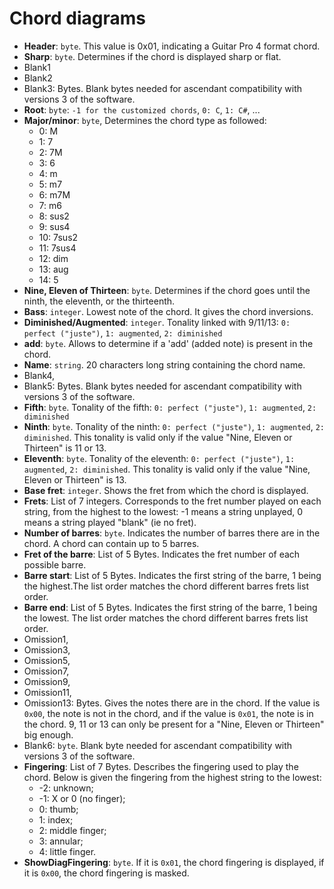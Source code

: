 # Chord diagrams

* **Header**: `byte`. This value is 0x01, indicating a Guitar Pro 4 format chord.
* **Sharp**: `byte`. Determines if the chord is displayed sharp or flat.
* Blank1
* Blank2
* Blank3: Bytes. Blank bytes needed for ascendant compatibility with versions 3 of the software.
* **Root**: `byte`: `-1 for the customized chords`, `0: C`, `1: C#`, ...
* **Major/minor**: `byte`, Determines the chord type as followed:
  * 0: M
  * 1: 7
  * 2: 7M
  * 3: 6
  * 4: m
  * 5: m7
  * 6: m7M
  * 7: m6
  * 8: sus2
  * 9: sus4
  * 10: 7sus2
  * 11: 7sus4
  * 12: dim
  * 13: aug
  * 14: 5
* **Nine, Eleven of Thirteen**: `byte`. Determines if the chord goes until the ninth, the eleventh, or the thirteenth.
* **Bass**: `integer`. Lowest note of the chord. It gives the chord inversions.
* **Diminished/Augmented**: `integer`. Tonality linked with 9/11/13: `0: perfect ("juste")`, `1: augmented`, `2: diminished`
* **add**: `byte`. Allows to determine if a 'add' (added note) is present in the chord.
* **Name**: `string`. 20 characters long string containing the chord name.
* Blank4,
* Blank5: Bytes. Blank bytes needed for ascendant compatibility with versions 3 of the software.
* **Fifth**: `byte`. Tonality of the fifth: `0: perfect ("juste")`, `1: augmented`, `2: diminished`
* **Ninth**: `byte`. Tonality of the ninth: `0: perfect ("juste")`, `1: augmented`, `2: diminished`. This tonality is valid only if the value "Nine, Eleven or Thirteen" is 11 or 13.
* **Eleventh**: `byte`. Tonality of the eleventh: `0: perfect ("juste")`, `1: augmented`, `2: diminished`. This tonality is valid only if the value "Nine, Eleven or Thirteen" is 13.
* **Base fret**: `integer`. Shows the fret from which the chord is displayed.
* **Frets**: List of 7 integers. Corresponds to the fret number played on each string, from the highest to the lowest: -1 means a string unplayed, 0 means a string played "blank" (ie no fret).
* **Number of barres**: `byte`. Indicates the number of barres there are in the chord. A chord can contain up to 5 barres.
* **Fret of the barre**: List of 5 Bytes. Indicates the fret number of each possible barre.
* **Barre start**: List of 5 Bytes. Indicates the first string of the barre, 1 being the highest.The list order matches the chord different barres frets list order.
* **Barre end**: List of 5 Bytes. Indicates the first string of the barre, 1 being the lowest. The list order matches the chord different barres frets list order.
* Omission1,
* Omission3,
* Omission5,
* Omission7,
* Omission9,
* Omission11,
* Omission13: Bytes. Gives the notes there are in the chord. If the value is `0x00`, the note is not in the chord, and if the value is `0x01`, the note is in the chord. 9, 11 or 13 can only be present for a "Nine, Eleven or Thirteen" big enough.
* Blank6: `byte`. Blank byte needed for ascendant compatibility with versions 3 of the software.
* **Fingering**: List of 7 Bytes. Describes the fingering used to play the chord. Below is given the fingering from the highest string to the lowest:
  * -2: unknown;
  * -1: X or 0 (no finger);
  * 0: thumb;
  * 1: index;
  * 2: middle finger;
  * 3: annular;
  * 4: little finger.
* **ShowDiagFingering**: `byte`. If it is `0x01`, the chord fingering is displayed,  if it is `0x00`, the chord fingering is masked.
